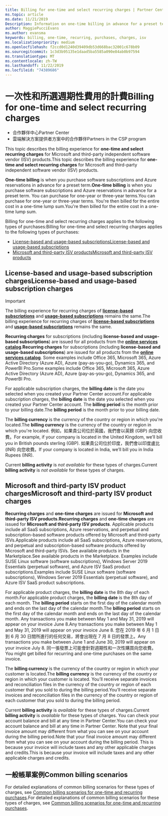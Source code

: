 ```yaml
---
title: Billing for one-time and select recurring charges | Partner Center
ms.topic: article
ms.date: 11/21/2019
Description: Information on one-time billing in advance for a preset term (monthly and annual subscriptions), and billing for select recurring charges (for applicable Microsoft and third-party ISV products) in Partner Center.
author: MaggiePucciEvans
ms.author: evansma
keywords: billing, one-time, recurring, purchases, charges, isv
ms.localizationpriority: medium
ms.openlocfilehash: f2ccd0d1240d39409db53d668bac32001c678b09
ms.sourcegitcommit: 1c3d3b95135e1daad5ba5585a090e84ab0b97594
ms.translationtype: MT
ms.contentlocale: zh-TW
ms.lasthandoff: 11/22/2019
ms.locfileid: "74389686"
---
```

#  <a name="billing-for-one-time-and-select-recurring-charges"></a><span data-ttu-id="7605d-104">一次性和所選週期性費用的計費</span><span class="sxs-lookup"><span data-stu-id="7605d-104">Billing for one-time and select recurring charges</span></span>

- <span data-ttu-id="7605d-105">合作夥伴中心</span><span class="sxs-lookup"><span data-stu-id="7605d-105">Partner Center</span></span>
- <span data-ttu-id="7605d-106">雲端解決方案提供者方案中的合作夥伴</span><span class="sxs-lookup"><span data-stu-id="7605d-106">Partners in the CSP program</span></span>

<span data-ttu-id="7605d-107">This topic describes the billing experience for **one-time and select recurring charges** for Microsoft and third-party independent software vendor (ISV) products.</span><span class="sxs-lookup"><span data-stu-id="7605d-107">This topic describes the billing experience for **one-time and select recurring charges** for Microsoft and third-party independent software vendor (ISV) products.</span></span> 

<span data-ttu-id="7605d-108">**One-time billing** is when you purchase software subscriptions and Azure reservations in advance for a preset term.</span><span class="sxs-lookup"><span data-stu-id="7605d-108">**One-time billing** is when you purchase software subscriptions and Azure reservations in advance for a preset term.</span></span> <span data-ttu-id="7605d-109">You can purchase for one-year or three-year terms.</span><span class="sxs-lookup"><span data-stu-id="7605d-109">You can purchase for one-year or three-year terms.</span></span> <span data-ttu-id="7605d-110">You're then billed for the entire cost in a one-time lump sum.</span><span class="sxs-lookup"><span data-stu-id="7605d-110">You're then billed for the entire cost in a one-time lump sum.</span></span>

<span data-ttu-id="7605d-111">Billing for one-time and select recurring charges applies to the following types of purchases:</span><span class="sxs-lookup"><span data-stu-id="7605d-111">Billing for one-time and select recurring charges applies to the following types of purchases:</span></span>

- [<span data-ttu-id="7605d-112">License-based and usage-based subscriptions</span><span class="sxs-lookup"><span data-stu-id="7605d-112">License-based and usage-based subscriptions</span></span>](#license-based-and-usage-based-subscription-charges)
- [<span data-ttu-id="7605d-113">Microsoft and third-party ISV products</span><span class="sxs-lookup"><span data-stu-id="7605d-113">Microsoft and third-party ISV products</span></span>](#microsoft-and-third-party-isv-product-charges)

## <a name="license-based-and-usage-based-subscription-charges"></a><span data-ttu-id="7605d-114">License-based and usage-based subscription charges</span><span class="sxs-lookup"><span data-stu-id="7605d-114">License-based and usage-based subscription charges</span></span>

> [!IMPORTANT]
> <span data-ttu-id="7605d-115">The billing experience for recurring charges of [**license-based subscriptions**](license-based-billing.md) and [**usage-based subscriptions**](usage-based-billing.md) remains the same.</span><span class="sxs-lookup"><span data-stu-id="7605d-115">The billing experience for recurring charges of [**license-based subscriptions**](license-based-billing.md) and [**usage-based subscriptions**](usage-based-billing.md) remains the same.</span></span>

<span data-ttu-id="7605d-116">**Recurring charges** for subscriptions (including **license-based and usage-based subscriptions**) are issued for all products from the [**online services catalog**](https://partner.microsoft.com/commerce/preferredoffers/list).</span><span class="sxs-lookup"><span data-stu-id="7605d-116">**Recurring charges** for subscriptions (including **license-based and usage-based subscriptions**) are issued for all products from the [**online services catalog**](https://partner.microsoft.com/commerce/preferredoffers/list).</span></span> <span data-ttu-id="7605d-117">Some examples include Office 365, Microsoft 365, Azure Active Directory (Azure AD), Azure (pay-as-you-go), Dynamics 365, and PowerBI Pro.</span><span class="sxs-lookup"><span data-stu-id="7605d-117">Some examples include Office 365, Microsoft 365, Azure Active Directory (Azure AD), Azure (pay-as-you-go), Dynamics 365, and PowerBI Pro.</span></span>

<span data-ttu-id="7605d-118">For applicable subscription charges, the **billing date** is the date you selected when you created your Partner Center account.</span><span class="sxs-lookup"><span data-stu-id="7605d-118">For applicable subscription charges, the **billing date** is the date you selected when you created your Partner Center account.</span></span> <span data-ttu-id="7605d-119">The **billing period** is the month prior to your billing date.</span><span class="sxs-lookup"><span data-stu-id="7605d-119">The **billing period** is the month prior to your billing date.</span></span>

<span data-ttu-id="7605d-120">The **billing currency** is the currency of the country or region in which you're located.</span><span class="sxs-lookup"><span data-stu-id="7605d-120">The **billing currency** is the currency of the country or region in which you're located.</span></span> <span data-ttu-id="7605d-121">例如，如果貴公司位於英國，我們會以英鎊 (GBP) 向您收費。</span><span class="sxs-lookup"><span data-stu-id="7605d-121">For example, if your company is located in the United Kingdom, we’ll bill you in British pounds sterling (GBP).</span></span> <span data-ttu-id="7605d-122">如果貴公司位於印度，我們會以印度盧比 (INR) 向您收費。</span><span class="sxs-lookup"><span data-stu-id="7605d-122">If your company is located in India, we’ll bill you in India Rupees (INR).</span></span>

<span data-ttu-id="7605d-123">Current **billing activity** is *not available* for these types of charges.</span><span class="sxs-lookup"><span data-stu-id="7605d-123">Current **billing activity** is *not available* for these types of charges.</span></span>

## <a name="microsoft-and-third-party-isv-product-charges"></a><span data-ttu-id="7605d-124">Microsoft and third-party ISV product charges</span><span class="sxs-lookup"><span data-stu-id="7605d-124">Microsoft and third-party ISV product charges</span></span>

<span data-ttu-id="7605d-125">**Recurring charges** and **one-time charges** are issued for **Microsoft and third-party ISV products**.</span><span class="sxs-lookup"><span data-stu-id="7605d-125">**Recurring charges** and **one-time charges** are issued for **Microsoft and third-party ISV products**.</span></span> <span data-ttu-id="7605d-126">Applicable products include all SaaS subscriptions, Azure reservations, and perpetual and subscription-based software products offered by Microsoft and third-party ISVs.</span><span class="sxs-lookup"><span data-stu-id="7605d-126">Applicable products include all SaaS subscriptions, Azure reservations, and perpetual and subscription-based software products offered by Microsoft and third-party ISVs.</span></span> <span data-ttu-id="7605d-127">See available products in the Marketplace.</span><span class="sxs-lookup"><span data-stu-id="7605d-127">See available products in the Marketplace.</span></span> <span data-ttu-id="7605d-128">Examples include SUSE Linux software (software subscriptions), Windows Server 2019 Essentials (perpetual software), and Azure ISV SaaS product subscriptions.</span><span class="sxs-lookup"><span data-stu-id="7605d-128">Examples include SUSE Linux software (software subscriptions), Windows Server 2019 Essentials (perpetual software), and Azure ISV SaaS product subscriptions.</span></span>

<span data-ttu-id="7605d-129">For applicable product charges, the **billing date** is the 8th day of each month.</span><span class="sxs-lookup"><span data-stu-id="7605d-129">For applicable product charges, the **billing date** is the 8th day of each month.</span></span> <span data-ttu-id="7605d-130">The **billing period** starts on the first day of the calendar month and ends on the last day of the calendar month.</span><span class="sxs-lookup"><span data-stu-id="7605d-130">The **billing period** starts on the first day of the calendar month and ends on the last day of the calendar month.</span></span> <span data-ttu-id="7605d-131">Any transactions you make between May 1 and May 31, 2019 will appear on your invoice June 8.</span><span class="sxs-lookup"><span data-stu-id="7605d-131">Any transactions you make between May 1 and May 31, 2019 will appear on your invoice June 8.</span></span> <span data-ttu-id="7605d-132">您在 2019 年 6 月 1 日到 6 月 30 日間所進行的任何交易，將會出現在 7 月 8 日的發票上。</span><span class="sxs-lookup"><span data-stu-id="7605d-132">Any transactions you make between June 1 and June 30, 2019 will appear on your invoice July 8.</span></span> <span data-ttu-id="7605d-133">同一張發票上可能會針對週期性和一次性購買向您收費。</span><span class="sxs-lookup"><span data-stu-id="7605d-133">You might get billed for recurring and one-time purchases on the same invoice.</span></span>

<span data-ttu-id="7605d-134">The **billing currency** is the currency of the country or region in which your customer is located.</span><span class="sxs-lookup"><span data-stu-id="7605d-134">The **billing currency** is the currency of the country or region in which your customer is located.</span></span> <span data-ttu-id="7605d-135">You’ll receive separate invoices and reconciliation files in the currency of the country or region of each customer that you sold to during the billing period.</span><span class="sxs-lookup"><span data-stu-id="7605d-135">You’ll receive separate invoices and reconciliation files in the currency of the country or region of each customer that you sold to during the billing period.</span></span>

<span data-ttu-id="7605d-136">Current **billing activity** is *available* for these types of charges.</span><span class="sxs-lookup"><span data-stu-id="7605d-136">Current **billing activity** is *available* for these types of charges.</span></span> <span data-ttu-id="7605d-137">You can check your account balance and bill at any time in Partner Center.</span><span class="sxs-lookup"><span data-stu-id="7605d-137">You can check your account balance and bill at any time in Partner Center.</span></span> <span data-ttu-id="7605d-138">Note that your final invoice amount may different from what you can see on your account during the billing period.</span><span class="sxs-lookup"><span data-stu-id="7605d-138">Note that your final invoice amount may different from what you can see on your account during the billing period.</span></span> <span data-ttu-id="7605d-139">This is because your invoice will include taxes and any other applicable charges and credits.</span><span class="sxs-lookup"><span data-stu-id="7605d-139">This is because your invoice will include taxes and any other applicable charges and credits.</span></span>

## <a name="common-billing-scenarios"></a><span data-ttu-id="7605d-140">一般帳單案例</span><span class="sxs-lookup"><span data-stu-id="7605d-140">Common billing scenarios</span></span>

<span data-ttu-id="7605d-141">For detailed explanations of common billing scenarios for these types of charges, see [Common billing scenarios for one-time and recurring purchases](common-billing-scenarios-onetime-recurring.md).</span><span class="sxs-lookup"><span data-stu-id="7605d-141">For detailed explanations of common billing scenarios for these types of charges, see [Common billing scenarios for one-time and recurring purchases](common-billing-scenarios-onetime-recurring.md).</span></span>
